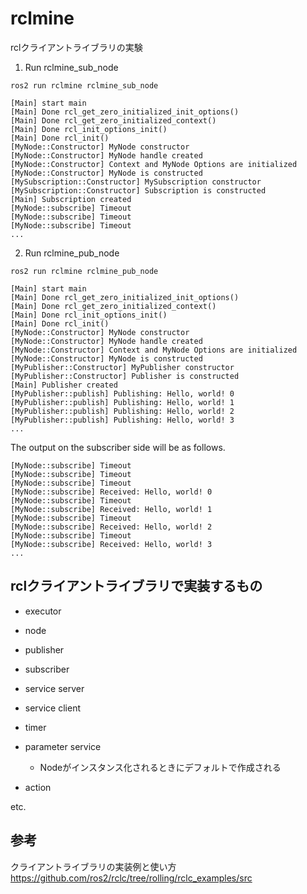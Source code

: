 # rclmine

rclクライアントライブラリの実験

1. Run rclmine_sub_node

```
ros2 run rclmine rclmine_sub_node
```

```
[Main] start main
[Main] Done rcl_get_zero_initialized_init_options()
[Main] Done rcl_get_zero_initialized_context()
[Main] Done rcl_init_options_init()
[Main] Done rcl_init()
[MyNode::Constructor] MyNode constructor
[MyNode::Constructor] MyNode handle created
[MyNode::Constructor] Context and MyNode Options are initialized
[MyNode::Constructor] MyNode is constructed
[MySubscription::Constructor] MySubscription constructor
[MySubscription::Constructor] Subscription is constructed
[Main] Subscription created
[MyNode::subscribe] Timeout
[MyNode::subscribe] Timeout
[MyNode::subscribe] Timeout
...
```

2. Run rclmine_pub_node

```
ros2 run rclmine rclmine_pub_node
```

```
[Main] start main
[Main] Done rcl_get_zero_initialized_init_options()
[Main] Done rcl_get_zero_initialized_context()
[Main] Done rcl_init_options_init()
[Main] Done rcl_init()
[MyNode::Constructor] MyNode constructor
[MyNode::Constructor] MyNode handle created
[MyNode::Constructor] Context and MyNode Options are initialized
[MyNode::Constructor] MyNode is constructed
[MyPublisher::Constructor] MyPublisher constructor
[MyPublisher::Constructor] Publisher is constructed
[Main] Publisher created
[MyPublisher::publish] Publishing: Hello, world! 0
[MyPublisher::publish] Publishing: Hello, world! 1
[MyPublisher::publish] Publishing: Hello, world! 2
[MyPublisher::publish] Publishing: Hello, world! 3
...
```

The output on the subscriber side will be as follows.  

```
[MyNode::subscribe] Timeout
[MyNode::subscribe] Timeout
[MyNode::subscribe] Timeout
[MyNode::subscribe] Received: Hello, world! 0
[MyNode::subscribe] Timeout
[MyNode::subscribe] Received: Hello, world! 1
[MyNode::subscribe] Timeout
[MyNode::subscribe] Received: Hello, world! 2
[MyNode::subscribe] Timeout
[MyNode::subscribe] Received: Hello, world! 3
...
```

## rclクライアントライブラリで実装するもの

- executor
- node

- publisher
- subscriber
- service server
- service client
- timer

- parameter service
  - Nodeがインスタンス化されるときにデフォルトで作成される

- action

etc.


## 参考
クライアントライブラリの実装例と使い方  
https://github.com/ros2/rclc/tree/rolling/rclc_examples/src
